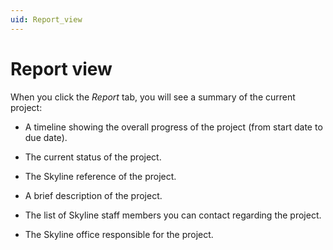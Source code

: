 ```yaml
---
uid: Report_view
---
```


# Report view

When you click the *Report* tab, you will see a summary of the current project:

- A timeline showing the overall progress of the project (from start date to due date).

- The current status of the project.

- The Skyline reference of the project.

- A brief description of the project.

- The list of Skyline staff members you can contact regarding the project.

- The Skyline office responsible for the project.
